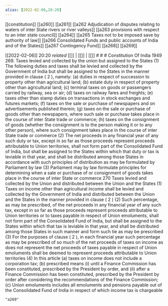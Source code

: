 ```yaml
---
alias: [2022-02-06,20:20]
---
```

[[constitution]] [[a260]] [[a261]] [[a262 Adjudication of disputes relating to waters of inter State rivers or river valleys]] [[a263 provisions with respect to an inter state council]] [[a264]] [[a265 Taxes not to be imposed save by authority of law]] [[a266 Consolidated Funds and public accounts of India and of the States]] [[a267 Contingency Fund]] [[a268]] [[a269]]

[[2022-02-06]] 20:20 _related_ [[]] | [[]] | [[]] # # #
Constitution Of India 1949
269. Taxes levied and collected by the union but assigned to the States
(1) The following duties and taxes shall be levied and collected by the Government of India but shall be assigned to the States in the manner provided in clause ( 2 ), namely:
(a) duties in respect of succession to property other than agricultural land;
(b) estate duty in respect of property other than agricultural land;
(c) terminal taxes on goods or passengers carried by railway, sea or air;
(d) taxes on railway fares and freights;
(e) taxes other than stamp duties on transactions in stock exchanges and futures markets;
(f) taxes on the sale or purchase of newspapers and on advertisements published therein;
(g) taxes on the sale or purchase of goods other than newspapers, where such sale or purchase takes place in the course of inter State trade or commerce;
(h) taxes on the consignment of goods (whether the consignment is to the person making it or to any other person), where such consignment takes place in the course of inter State trade or commerce
(2) The net proceeds in any financial year of any such duty or tax, except in so far as those proceeds represent proceeds attributable to Union territories, shall not form part of the Consolidated Fund of India, but shall be assigned to the States within which that duty or tax is leviable in that year, and shall be distributed among those States in accordance with such principles of distribution as may be formulated by Parliament by law
(3) Parliament may by law formulate principles for determining when a sale or purchase of or consignment of goods takes place in the course of inter State or commerce 270 Taxes levied and collected by the Union and distributed between the Union and the States
(1) Taxes on income other than agricultural income shall be levied and collected by the Government of India and distributed between the Union and the States in the manner provided in clause ( 2 )
(2) Such percentage, as may be prescribed, of the net proceeds in any financial year of any such tax, except in so far as those proceeds represent proceeds attributable to Union territories or to taxes payable in respect of Union emoluments, shall not form part of the Consolidated Fund of India, but shall be assigned to the States within which that tax is leviable in that year, and shall be distributed among those States in such manner and form such tie as may be prescribed
(3) For the purposes of clause ( 2 ), in each financial year such percentage as may be prescribed of so much of the net proceeds of taxes on income as does not represent the net proceeds of taxes payable in respect of Union emoluments shall be deemed to represent proceeds attributable to Union territories
(4) In this article
(a) taxes on income does not include a corporation tax;
(b) prescribed means
(i) until a Finance Commission has been constituted, prescribed by the President by order, and
(ii) after a Finance Commission has been constituted, prescribed by the President by order after considering the recommendations of the Finance Commission;
(c) Union emoluments includes all emoluments and pensions payable out of the Consolidated Fund of India in respect of which income tax is chargeable

```query
"a269"
```